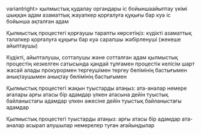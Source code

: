 variantright> қылмыстық қудалау органдары
<variant> іс бойыншаайыптау үкімі шыққан адам
 <variant> азаматтық жауапкер
<variant> қорғалуға құқығы бар куә
<variant> іс бойынша ақталған адам

<question1> Қылмыстық процестегі қорғаушы тарапты көрсетіңіз:
<variantright> күдікті 
<variant> азаматтық талапкер 
<variant> қорғалуға құқығы бар куә 
<variant> сарапшы 
<variant> жәбірленуші (жекеше айыптаушы) 

<question1> Күдікті, айыпталушы, сотталушы және сотталған адам қылмыстық процестің кезкелген сатысында қандай тұлғамен процестік келісім шарт жасай алады
<variantright> прокурормен
<variant> тергеушімен
<variant> тергеу бөлімінің бастығымен
<variant> анықтаушымен
<variant> анықтау бөлімінің бастығымен

<question1> Қылмыстық процестегі жақын туыстарды атаңыз:
<variantright> ата-аналар
<variant> немере ағалары
<variant> арғы атасы бір адамдар
<variant> үлкен атасына дейін туыстық байланыстағы адамдар
<variant> үлкен әжесіне дейін туыстық байланыстағы адамдар

<question1> Қылмыстық процестегі туыстарды атаңыз:
<variantright> арғы атасы бір адамдар
<variant> ата-аналар
<variant> асырап алушылар
<variant> немерелер
<variant> туған ағайындылар

